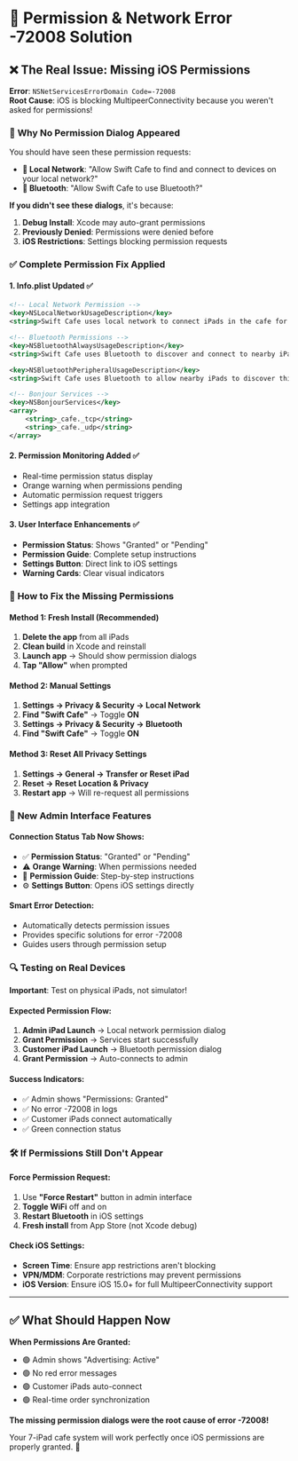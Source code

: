 # 🔧 Permission & Network Error -72008 Solution

## ❌ **The Real Issue: Missing iOS Permissions**

**Error**: `NSNetServicesErrorDomain Code=-72008`  
**Root Cause**: iOS is blocking MultipeerConnectivity because you weren't asked for permissions!

### 🎯 **Why No Permission Dialog Appeared**

You should have seen these permission requests:
- **📶 Local Network**: "Allow Swift Cafe to find and connect to devices on your local network?"
- **🔵 Bluetooth**: "Allow Swift Cafe to use Bluetooth?"

**If you didn't see these dialogs**, it's because:
1. **Debug Install**: Xcode may auto-grant permissions
2. **Previously Denied**: Permissions were denied before
3. **iOS Restrictions**: Settings blocking permission requests

### ✅ **Complete Permission Fix Applied**

#### **1. Info.plist Updated** ✅
```xml
<!-- Local Network Permission -->
<key>NSLocalNetworkUsageDescription</key>
<string>Swift Cafe uses local network to connect iPads in the cafe for real-time order management and menu synchronization.</string>

<!-- Bluetooth Permissions -->
<key>NSBluetoothAlwaysUsageDescription</key>
<string>Swift Cafe uses Bluetooth to discover and connect to nearby iPads in the cafe for seamless order management.</string>

<key>NSBluetoothPeripheralUsageDescription</key>
<string>Swift Cafe uses Bluetooth to allow nearby iPads to discover this device for cafe networking.</string>

<!-- Bonjour Services -->
<key>NSBonjourServices</key>
<array>
    <string>_cafe._tcp</string>
    <string>_cafe._udp</string>
</array>
```

#### **2. Permission Monitoring Added** ✅
- Real-time permission status display
- Orange warning when permissions pending
- Automatic permission request triggers
- Settings app integration

#### **3. User Interface Enhancements** ✅
- **Permission Status**: Shows "Granted" or "Pending"
- **Permission Guide**: Complete setup instructions
- **Settings Button**: Direct link to iOS settings
- **Warning Cards**: Clear visual indicators

### 🚀 **How to Fix the Missing Permissions**

#### **Method 1: Fresh Install** (Recommended)
1. **Delete the app** from all iPads
2. **Clean build** in Xcode and reinstall
3. **Launch app** → Should show permission dialogs
4. **Tap "Allow"** when prompted

#### **Method 2: Manual Settings**
1. **Settings → Privacy & Security → Local Network**
2. **Find "Swift Cafe"** → Toggle **ON**
3. **Settings → Privacy & Security → Bluetooth**  
4. **Find "Swift Cafe"** → Toggle **ON**

#### **Method 3: Reset All Privacy Settings**
1. **Settings → General → Transfer or Reset iPad**
2. **Reset → Reset Location & Privacy**
3. **Restart app** → Will re-request all permissions

### 📱 **New Admin Interface Features**

#### **Connection Status Tab Now Shows:**
- ✅ **Permission Status**: "Granted" or "Pending"
- ⚠️ **Orange Warning**: When permissions needed
- 📖 **Permission Guide**: Step-by-step instructions
- ⚙️ **Settings Button**: Opens iOS settings directly

#### **Smart Error Detection:**
- Automatically detects permission issues
- Provides specific solutions for error -72008
- Guides users through permission setup

### 🔍 **Testing on Real Devices**

**Important**: Test on physical iPads, not simulator!

#### **Expected Permission Flow:**
1. **Admin iPad Launch** → Local network permission dialog
2. **Grant Permission** → Services start successfully  
3. **Customer iPad Launch** → Bluetooth permission dialog
4. **Grant Permission** → Auto-connects to admin

#### **Success Indicators:**
- ✅ Admin shows "Permissions: Granted"
- ✅ No error -72008 in logs
- ✅ Customer iPads connect automatically
- ✅ Green connection status

### 🛠️ **If Permissions Still Don't Appear**

#### **Force Permission Request:**
1. Use **"Force Restart"** button in admin interface
2. **Toggle WiFi** off and on
3. **Restart Bluetooth** in iOS settings
4. **Fresh install** from App Store (not Xcode debug)

#### **Check iOS Settings:**
- **Screen Time**: Ensure app restrictions aren't blocking
- **VPN/MDM**: Corporate restrictions may prevent permissions
- **iOS Version**: Ensure iOS 15.0+ for full MultipeerConnectivity support

---

## ✅ **What Should Happen Now**

**When Permissions Are Granted:**
- 🟢 Admin shows "Advertising: Active" 
- 🟢 No red error messages
- 🟢 Customer iPads auto-connect
- 🟢 Real-time order synchronization

**The missing permission dialogs were the root cause of error -72008!** 

Your 7-iPad cafe system will work perfectly once iOS permissions are properly granted. 🎉
